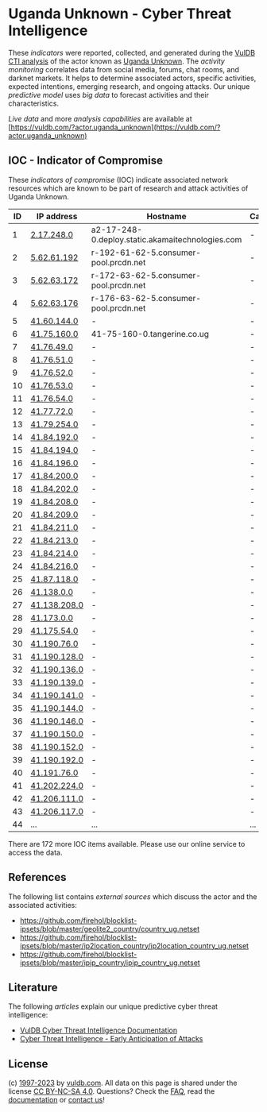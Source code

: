 # Uganda Unknown - Cyber Threat Intelligence

These _indicators_ were reported, collected, and generated during the [VulDB CTI analysis](https://vuldb.com/?kb.cti) of the actor known as [Uganda Unknown](https://vuldb.com/?actor.uganda_unknown). The _activity monitoring_ correlates data from social media, forums, chat rooms, and darknet markets. It helps to determine associated actors, specific activities, expected intentions, emerging research, and ongoing attacks. Our unique _predictive model_ uses _big data_ to forecast activities and their characteristics.

_Live data_ and more _analysis capabilities_ are available at [https://vuldb.com/?actor.uganda_unknown](https://vuldb.com/?actor.uganda_unknown)

## IOC - Indicator of Compromise

These _indicators of compromise_ (IOC) indicate associated network resources which are known to be part of research and attack activities of Uganda Unknown.

ID | IP address | Hostname | Campaign | Confidence
-- | ---------- | -------- | -------- | ----------
1 | [2.17.248.0](https://vuldb.com/?ip.2.17.248.0) | a2-17-248-0.deploy.static.akamaitechnologies.com | - | High
2 | [5.62.61.192](https://vuldb.com/?ip.5.62.61.192) | r-192-61-62-5.consumer-pool.prcdn.net | - | High
3 | [5.62.63.172](https://vuldb.com/?ip.5.62.63.172) | r-172-63-62-5.consumer-pool.prcdn.net | - | High
4 | [5.62.63.176](https://vuldb.com/?ip.5.62.63.176) | r-176-63-62-5.consumer-pool.prcdn.net | - | High
5 | [41.60.144.0](https://vuldb.com/?ip.41.60.144.0) | - | - | High
6 | [41.75.160.0](https://vuldb.com/?ip.41.75.160.0) | 41-75-160-0.tangerine.co.ug | - | High
7 | [41.76.49.0](https://vuldb.com/?ip.41.76.49.0) | - | - | High
8 | [41.76.51.0](https://vuldb.com/?ip.41.76.51.0) | - | - | High
9 | [41.76.52.0](https://vuldb.com/?ip.41.76.52.0) | - | - | High
10 | [41.76.53.0](https://vuldb.com/?ip.41.76.53.0) | - | - | High
11 | [41.76.54.0](https://vuldb.com/?ip.41.76.54.0) | - | - | High
12 | [41.77.72.0](https://vuldb.com/?ip.41.77.72.0) | - | - | High
13 | [41.79.254.0](https://vuldb.com/?ip.41.79.254.0) | - | - | High
14 | [41.84.192.0](https://vuldb.com/?ip.41.84.192.0) | - | - | High
15 | [41.84.194.0](https://vuldb.com/?ip.41.84.194.0) | - | - | High
16 | [41.84.196.0](https://vuldb.com/?ip.41.84.196.0) | - | - | High
17 | [41.84.200.0](https://vuldb.com/?ip.41.84.200.0) | - | - | High
18 | [41.84.202.0](https://vuldb.com/?ip.41.84.202.0) | - | - | High
19 | [41.84.208.0](https://vuldb.com/?ip.41.84.208.0) | - | - | High
20 | [41.84.209.0](https://vuldb.com/?ip.41.84.209.0) | - | - | High
21 | [41.84.211.0](https://vuldb.com/?ip.41.84.211.0) | - | - | High
22 | [41.84.213.0](https://vuldb.com/?ip.41.84.213.0) | - | - | High
23 | [41.84.214.0](https://vuldb.com/?ip.41.84.214.0) | - | - | High
24 | [41.84.216.0](https://vuldb.com/?ip.41.84.216.0) | - | - | High
25 | [41.87.118.0](https://vuldb.com/?ip.41.87.118.0) | - | - | High
26 | [41.138.0.0](https://vuldb.com/?ip.41.138.0.0) | - | - | High
27 | [41.138.208.0](https://vuldb.com/?ip.41.138.208.0) | - | - | High
28 | [41.173.0.0](https://vuldb.com/?ip.41.173.0.0) | - | - | High
29 | [41.175.54.0](https://vuldb.com/?ip.41.175.54.0) | - | - | High
30 | [41.190.76.0](https://vuldb.com/?ip.41.190.76.0) | - | - | High
31 | [41.190.128.0](https://vuldb.com/?ip.41.190.128.0) | - | - | High
32 | [41.190.136.0](https://vuldb.com/?ip.41.190.136.0) | - | - | High
33 | [41.190.139.0](https://vuldb.com/?ip.41.190.139.0) | - | - | High
34 | [41.190.141.0](https://vuldb.com/?ip.41.190.141.0) | - | - | High
35 | [41.190.144.0](https://vuldb.com/?ip.41.190.144.0) | - | - | High
36 | [41.190.146.0](https://vuldb.com/?ip.41.190.146.0) | - | - | High
37 | [41.190.150.0](https://vuldb.com/?ip.41.190.150.0) | - | - | High
38 | [41.190.152.0](https://vuldb.com/?ip.41.190.152.0) | - | - | High
39 | [41.190.192.0](https://vuldb.com/?ip.41.190.192.0) | - | - | High
40 | [41.191.76.0](https://vuldb.com/?ip.41.191.76.0) | - | - | High
41 | [41.202.224.0](https://vuldb.com/?ip.41.202.224.0) | - | - | High
42 | [41.206.111.0](https://vuldb.com/?ip.41.206.111.0) | - | - | High
43 | [41.206.117.0](https://vuldb.com/?ip.41.206.117.0) | - | - | High
44 | ... | ... | ... | ...

There are 172 more IOC items available. Please use our online service to access the data.

## References

The following list contains _external sources_ which discuss the actor and the associated activities:

* https://github.com/firehol/blocklist-ipsets/blob/master/geolite2_country/country_ug.netset
* https://github.com/firehol/blocklist-ipsets/blob/master/ip2location_country/ip2location_country_ug.netset
* https://github.com/firehol/blocklist-ipsets/blob/master/ipip_country/ipip_country_ug.netset

## Literature

The following _articles_ explain our unique predictive cyber threat intelligence:

* [VulDB Cyber Threat Intelligence Documentation](https://vuldb.com/?kb.cti)
* [Cyber Threat Intelligence - Early Anticipation of Attacks](https://www.scip.ch/en/?labs.20201022)

## License

(c) [1997-2023](https://vuldb.com/?kb.changelog) by [vuldb.com](https://vuldb.com/?kb.about). All data on this page is shared under the license [CC BY-NC-SA 4.0](https://creativecommons.org/licenses/by-nc-sa/4.0/). Questions? Check the [FAQ](https://vuldb.com/?kb.faq), read the [documentation](https://vuldb.com/?kb) or [contact us](https://vuldb.com/?contact)!

